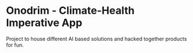 # Onodrim - Climate-Health Imperative App
Project to house different AI based solutions and hacked together products for fun. 

